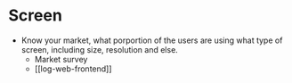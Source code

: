 # Screen
- Know your market, what porportion of the users are using what type of screen, including size, resolution and else.
  - Market survey
  - [[log-web-frontend]]